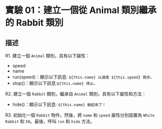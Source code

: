 # 實驗 01：建立一個從 Animal 類別繼承的 Rabbit 類別

## 描述

R1. 建立一個 `Animal` 類別，具有以下屬性：
- speed
- name
- run(speed)：顯示以下訊息: `${this.name} 以速度 ${this.speed} 跑步。`
- stop()：顯示以下訊息:`${this.name} 停止。`

R2. 建立一個 `Rabbit` 類別，繼承自 `Animal` 類別，具有以下屬性和方法：
- hide()：顯示以下訊息: `${this.name} 躲起來了！`

R3. 初始化一個 `Rabbit` 物件。然後，將 `name` 和 `speed` 屬性分別設置為 `White Rabbit` 和 `50`。最後，呼叫 `run` 和 `hide` 方法。